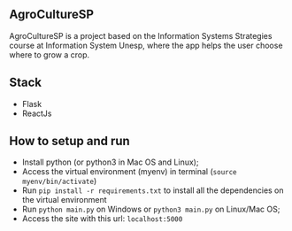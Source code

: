 ## AgroCultureSP

AgroCultureSP is a project based on the Information Systems Strategies course at Information System Unesp, where the app helps the user choose where to grow a crop.

## Stack

- Flask
- ReactJs

## How to setup and run

- Install python (or python3 in Mac OS and Linux);
- Access the virtual environment (myenv) in terminal (`source myenv/bin/activate`)
- Run `pip install -r requirements.txt` to install all the dependencies on the virtual environment
- Run `python main.py` on Windows or `python3 main.py` on Linux/Mac OS;
- Access the site with this url: `localhost:5000`
